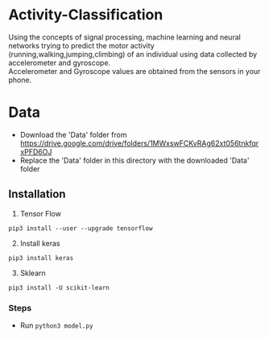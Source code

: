 # Activity-Classification

Using the concepts of signal processing, machine learning and neural networks trying to predict the motor activity (running,walking,jumping,climbing) of an individual using data collected by accelerometer and gyroscope.  
Accelerometer and Gyroscope values are obtained from the sensors in your phone.

# Data
* Download the 'Data' folder from https://drive.google.com/drive/folders/1MWxswFCKvRAg62xt056tnkfqrxPFD6OJ
* Replace the 'Data' folder in this directory with the downloaded 'Data' folder

## Installation
1. Tensor Flow  
```
pip3 install --user --upgrade tensorflow
```
2. Install keras
```
pip3 install keras
```
3. Sklearn
```
pip3 install -U scikit-learn
```

### Steps
* Run ```python3 model.py```
